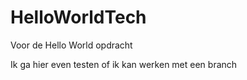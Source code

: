 # HelloWorldTech
Voor de Hello World opdracht

Ik ga hier even testen of ik kan werken met een branch

